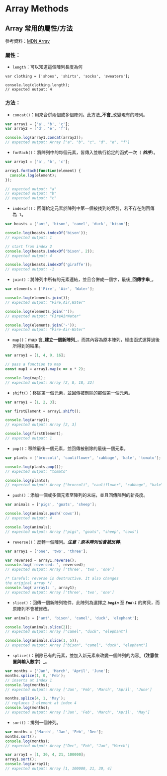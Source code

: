 # Array Methods

## Array 常用的屬性/方法

參考資料：[MDN Array](https://developer.mozilla.org/zh-TW/docs/Web/JavaScript/Reference/Global_Objects/Array)

### 屬性：

* `length`：可以知道這個陣列長度為何

```text
var clothing = ['shoes', 'shirts', 'socks', 'sweaters'];

console.log(clothing.length);
// expected output: 4
```

### 方法：

* `concat()`：用來合併兩個或多個陣列。此方法_**不會**_改變現有的陣列。

```javascript
var array1 = ['a', 'b', 'c'];
var array2 = ['d', 'e', 'f'];

console.log(array1.concat(array2));
// expected output: Array ["a", "b", "c", "d", "e", "f"]
```

* `forEach()`：將陣列中的每個元素，皆傳入並執行給定的函式一次（ _**依序**_）。

```javascript
var array1 = ['a', 'b', 'c'];

array1.forEach(function(element) {
  console.log(element);
});

// expected output: "a"
// expected output: "b"
// expected output: "c"
```

* `indexof()`：回傳給定元素於陣列中第一個被找到的索引，若不存在則回傳為`-1`。

```javascript
var beasts = ['ant', 'bison', 'camel', 'duck', 'bison'];

console.log(beasts.indexOf('bison'));
// expected output: 1

// start from index 2
console.log(beasts.indexOf('bison', 2));
// expected output: 4

console.log(beasts.indexOf('giraffe'));
// expected output: -1
```

* `join()`：將陣列中所有的元素連結，並且合併成一個字，最後_**回傳字串**_。

```javascript
var elements = ['Fire', 'Air', 'Water'];

console.log(elements.join());
// expected output: "Fire,Air,Water"

console.log(elements.join(''));
// expected output: "FireAirWater"

console.log(elements.join('-'));
// expected output: "Fire-Air-Water"
```

* `map()`：map 會_**建立一個新陣列**_，而其內容為原本陣列，經由函式運算過後所得到的結果。

```javascript
var array1 = [1, 4, 9, 16];

// pass a function to map
const map1 = array1.map(x => x * 2);

console.log(map1);
// expected output: Array [2, 8, 18, 32]
```

* `shift()`：移除第一個元素，並回傳被刪除的那個第一個元素。

```javascript
var array1 = [1, 2, 3];

var firstElement = array1.shift();

console.log(array1);
// expected output: Array [2, 3]

console.log(firstElement);
// expected output: 1
```

* `pop()`：移除最後一個元素，並回傳被刪除的最後一個元素。

```javascript
var plants = ['broccoli', 'cauliflower', 'cabbage', 'kale', 'tomato'];

console.log(plants.pop());
// expected output: "tomato"

console.log(plants);
// expected output: Array ["broccoli", "cauliflower", "cabbage", "kale"]
```

* `push()`：添加一個或多個元素至陣列的末端，並且回傳陣列的新長度。

```javascript
var animals = ['pigs', 'goats', 'sheep'];

console.log(animals.push('cows'));
// expected output: 4

console.log(animals);
// expected output: Array ["pigs", "goats", "sheep", "cows"]
```

* `reverse()`：反轉一個陣列。_**注意：原本陣列也會被反轉**_。

```javascript
var array1 = ['one', 'two', 'three'];

var reversed = array1.reverse(); 
console.log('reversed: ', reversed);
// expected output: Array ['three', 'two', 'one']

/* Careful: reverse is destructive. It also changes
the original array */ 
console.log('array1: ', array1);
// expected output: Array ['three', 'two', 'one']
```

* `slice()`：回傳一個新陣列物件，此陣列為選擇之 _**`begin`**_ 至 _**`End-1`**_ 的拷貝，而原陣列不會被修改。

```javascript
var animals = ['ant', 'bison', 'camel', 'duck', 'elephant'];

console.log(animals.slice(2));
// expected output: Array ["camel", "duck", "elephant"]

console.log(animals.slice(1, 5));
// expected output: Array ["bison", "camel", "duck", "elephant"]
```

* `splice()`：刪除已有的元素，並加入新元素來改變一個陣列的內容_**（注意位置與輸入數字）**_。

```javascript
var months = ['Jan', 'March', 'April', 'June'];
months.splice(1, 0, 'Feb');
// inserts at index 1
console.log(months);
// expected output: Array ['Jan', 'Feb', 'March', 'April', 'June']

months.splice(4, 1, 'May');
// replaces 1 element at index 4
console.log(months);
// expected output: Array ['Jan', 'Feb', 'March', 'April', 'May']
```

* `sort()`：排列一個陣列。

```javascript
var months = ['March', 'Jan', 'Feb', 'Dec'];
months.sort();
console.log(months);
// expected output: Array ["Dec", "Feb", "Jan", "March"]

var array1 = [1, 30, 4, 21, 100000];
array1.sort();
console.log(array1);
// expected output: Array [1, 100000, 21, 30, 4]
```



